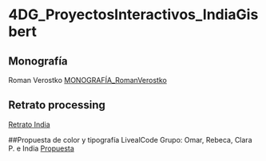# 4DG_ProyectosInteractivos_IndiaGisbert

## Monografía
Roman Verostko [MONOGRAFÍA_RomanVerostko](MONOGRAFÍA_RomanVerostko.pdf)

## Retrato processing
[Retrato India](retrato_india.pde)

##Propuesta de color y tipografía LivealCode
Grupo: Omar, Rebeca, Clara P. e India
[Propuesta](propuesta_color_tipo_livecoding.pdf)

